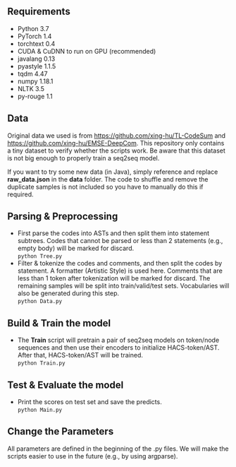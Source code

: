 ## Requirements
* Python 3.7
* PyTorch 1.4
* torchtext 0.4
* CUDA & CuDNN to run on GPU (recommended)
* javalang 0.13
* pyastyle 1.1.5
* tqdm 4.47
* numpy 1.18.1
* NLTK 3.5
* py-rouge 1.1

## Data
Original data we used is from https://github.com/xing-hu/TL-CodeSum and https://github.com/xing-hu/EMSE-DeepCom. This repository only contains a tiny dataset to verify whether the scripts work. Be aware that this dataset is not big enough to properly train a seq2seq model.  

If you want to try some new data (in Java), simply reference and replace **raw_data.json** in the **data** folder. The code to shuffle and remove the duplicate samples is not included so you have to manually do this if required.

## Parsing & Preprocessing
* First parse the codes into ASTs and then split them into statement subtrees. Codes that cannot be parsed or less than 2 statements (e.g., empty body) will be marked for discard.  
  `python Tree.py`
* Filter & tokenize the codes and comments, and then split the codes by statement. A formatter (Artistic Style) is used here. Comments that are less than 1 token after tokenization will be marked for discard. The remaining samples will be split into train/valid/test sets. Vocabularies will also be generated during this step.  
  `python Data.py`

## Build & Train the model
* The **Train** script will pretrain a pair of seq2seq models on token/node sequences and then use their encoders to initialize HACS-token/AST. After that, HACS-token/AST will be trained.  
  `python Train.py`

## Test & Evaluate the model
* Print the scores on test set and save the predicts.  
  `python Main.py`

## Change the Parameters
All parameters are defined in the beginning of the .py files. We will make the scripts easier to use in the future (e.g., by using argparse).
